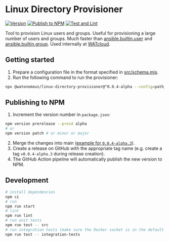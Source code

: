# Linux Directory Provisioner

[![Version](https://img.shields.io/npm/v/@watonomous/linux-directory-provisioner)](https://npmjs.org/package/@watonomous/linux-directory-provisioner)
[![Publish to NPM](https://github.com/WATonomous/linux-directory-provisioner/actions/workflows/npm-publish-github-packages.yml/badge.svg)](https://github.com/WATonomous/linux-directory-provisioner/actions/workflows/npm-publish-github-packages.yml)
[![Test and Lint](https://github.com/WATonomous/linux-directory-provisioner/actions/workflows/test-and-lint.yml/badge.svg)](https://github.com/WATonomous/linux-directory-provisioner/actions/workflows/test-and-lint.yml)

Tool to provision Linux users and groups. Useful for provisioning a large number of users and groups. Much faster than [ansible.builtin.user](https://github.com/ansible/ansible/blob/d664f13b4a117b324f107b603e9b8e2bb9af50c5/lib/ansible/modules/user.py) and [ansible.builtin.group](https://github.com/ansible/ansible/blob/d664f13b4a117b324f107b603e9b8e2bb9af50c5/lib/ansible/modules/group.py). Used internally at [WATcloud](https://cloud.watonomous.ca).

## Getting started

1. Prepare a configuration file in the format specified in [src/schema.mjs](./src/schema.mjs).
2. Run the following command to run the provisioner:
```bash
npx @watonomous/linux-directory-provisioner@^0.0.4-alpha --config=path_to_config.json
```

## Publishing to NPM

1. Increment the version number in `package.json`:
```bash
npm version prerelease --preid alpha
# or
npm version patch # or minor or major
```

2. Merge the changes into main ([example for `0.0.4-alpha.3`](https://github.com/WATonomous/linux-directory-provisioner/pull/13)).
3. Create a release on GitHub with the appropriate tag name (e.g. create a tag `v0.0.4-alpha.3` during release creation).
4. The GitHub Action pipeline will automatically publish the new version to NPM.

## Development

```bash
# install dependencies
npm ci
# run
npm run start
# lint
npm run lint
# run unit tests
npm run test -- src
# run integration tests (make sure the Docker socket is in the default location or set DOCKER_HOST)
npm run test -- integration-tests
```
